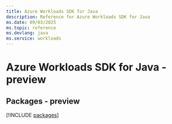 ```yaml
---
title: Azure Workloads SDK for Java
description: Reference for Azure Workloads SDK for Java
ms.date: 09/03/2025
ms.topic: reference
ms.devlang: java
ms.service: workloads
---
```

# Azure Workloads SDK for Java - preview
## Packages - preview
[!INCLUDE [packages](workloads-index.md)]
